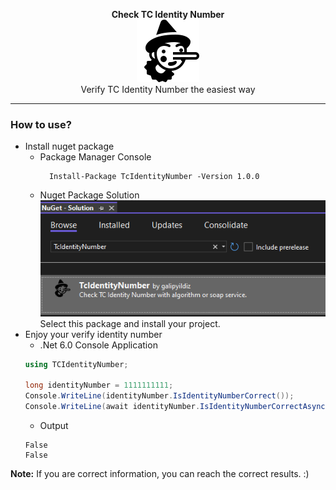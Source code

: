 <p align="center">
<b>Check TC Identity Number</b>
<br />
<img src="./identityChecker.png"/>
<br />
Verify TC Identity Number the easiest way
</p>

----
### How to use?
- Install nuget package
  - Package Manager Console
    ```
      Install-Package TcIdentityNumber -Version 1.0.0 
    ``` 
  - Nuget Package Solution
    ![](./assets/installnugetpackage.png)
    Select this package and install your project.
- Enjoy your verify identity number 
    - .Net 6.0 Console Application
    ```cs
    using TCIdentityNumber;

    long identityNumber = 1111111111;
    Console.WriteLine(identityNumber.IsIdentityNumberCorrect());
    Console.WriteLine(await identityNumber.IsIdentityNumberCorrectAsync("Ali", "Veli", 2022));
    ```
    - Output
    ```
    False
    False
    ```

**Note:** If you are correct information, you can reach the correct results. :)
